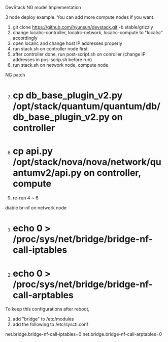 DevStack NG model Implementation

3 node deploy example. You can add more compute nodes if you want.

1. git clone https://github.com/hyunsun/devstack.git -b stable/grizzly
2. change localrc-controller, localrc-network, localrc-compute to "localrc" accordingly
3. open localrc and change host IP addresses properly
4. run stack.sh on controller node first
5. after controller done, run post-script.sh on conroller (change IP addresses in pos-scrip.sh before run)
6. run stack.sh on network node, compute node 

NG patch

7. # cp db_base_plugin_v2.py /opt/stack/quantum/quantum/db/db_base_plugin_v2.py on controller
8. # cp api.py /opt/stack/nova/nova/network/quantumv2/api.py on controller, compute
9. re-run 4 ~ 6

diable br-nf on network node

1. # echo 0 > /proc/sys/net/bridge/bridge-nf-call-iptables
2. # echo 0 > /proc/sys/net/bridge/bridge-nf-call-arptables

To keep this configurations after reboot,

1. add "bridge" to /etc/modules
2. add the following to /etc/sysctl.conf

net.bridge.bridge-nf-call-iptables=0
net.bridge.bridge-nf-call-arptables=0
